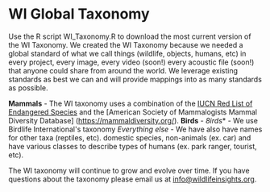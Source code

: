 # WI Global Taxonomy

Use the R script WI_Taxonomy.R to download the most current version of the WI Taxonomy. We created the WI Taxonomy because we needed a global standard of what we call things (wildlife, objects, humans, etc) in every project, every image, every video (soon!) every acoustic file (soon!) that anyone could share from around the world. We leverage existing standards as best we can and will provide mappings into as many standards as possible. 

**Mammals** - The WI taxonomy	uses a combination of the [IUCN Red List of Endangered Species](https://www.iucnredlist.org) and the [American Society of Mammalogists Mammal Diversity Database] (https://mammaldiversity.org/). 
**Birds** - 
*8irds** - We use Birdlife International's taxonomy
*Everything else* - We have also have names for other taxa (reptiles, etc). domestic species, non-animals (ex. car) and have various classes to describe types of humans (ex. park ranger, tourist, etc). 

The WI taxonomy will continue to grow and evolve over time. If you have questions about the taxonomy please email us at info@wildlifeinsights.org.


